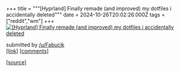 +++
title = """[Hyprland] Finally remade (and improved) my dotfiles i accidentally deleted"""
date = 2024-10-26T20:02:26.000Z
tags = ["reddit","wm"]
+++
[![[Hyprland] Finally remade (and improved) my dotfiles i accidentally deleted](https://external-preview.redd.it/Z3B2MW03c2hwNXhkMZNQeh6LkH7f-VzoWvgR_Oedx5A8k0HGqs4eOU95aaMp.png?width=640&crop=smart&auto=webp&s=44420c78847f5c77dca2157f61f18b0c9a992014 "[Hyprland] Finally remade (and improved) my dotfiles i accidentally deleted")](https://www.reddit.com/r/unixporn/comments/1gctkww/hyprland_finally_remade_and_improved_my_dotfiles/)

submitted by [/u/Fabucik](https://www.reddit.com/user/Fabucik)  
[\[link\]](https://v.redd.it/plt0y8shp5xd1) [\[comments\]](https://www.reddit.com/r/unixporn/comments/1gctkww/hyprland_finally_remade_and_improved_my_dotfiles/)

[[source]](https://www.reddit.com/r/unixporn/comments/1gctkww/hyprland_finally_remade_and_improved_my_dotfiles/)
